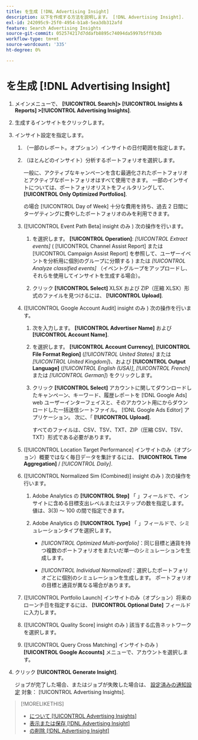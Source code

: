 ```yaml
---
title: を生成 [!DNL Advertising Insight]
description: 以下を作成する方法を説明します。 [!DNL Advertising Insight].
exl-id: 242095c9-25f0-4954-b1a8-5ea3db312afd
feature: Search Advertising Insights
source-git-commit: 052574217d7ddafb8895c74094da5997b5ff83db
workflow-type: tm+mt
source-wordcount: '335'
ht-degree: 0%

---
```


# を生成 [!DNL Advertising Insight]

1. メインメニューで、 **[!UICONTROL Search]> [!UICONTROL Insights & Reports] >[!UICONTROL Advertising Insights]**.

2. 生成するインサイトをクリックします。

3. インサイト設定を指定します。

   1. （一部のレポート。オプション）インサイトの日付範囲を指定します。

   2. （ほとんどのインサイト）分析するポートフォリオを選択します。

      一般に、アクティブなキャンペーンを含む最適化されたポートフォリオとアクティブなポートフォリオはすべて使用できます。 一部のインサイトについては、ポートフォリオリストをフィルタリングして、 **[!UICONTROL Only Optimized Portfolios]**.

      の場合 [!UICONTROL Day of Week] 十分な費用を持ち、過去 2 日間にターゲティングに費やしたポートフォリオのみを利用できます。

   3. ([!UICONTROL Event Path Beta] insight のみ ) 次の操作を行います。

      1. を選択します。 **[!UICONTROL Operation]**: *[!UICONTROL Extract events]* ( [!UICONTROL Channel Assist Report] または [!UICONTROL Campaign Assist Report] を参照して、ユーザーイベントを分析用に個別のグループに分類する ) または *[!UICONTROL Analyze classified events]* （イベントグループをアップロードし、それらを使用してインサイトを生成する場合）。

      1. クリック **[!UICONTROL Select]** XLSX および ZIP（圧縮 XLSX）形式のファイルを見つけるには、 **[!UICONTROL Upload]**.

   4. ([!UICONTROL Google Account Audit] insight のみ ) 次の操作を行います。

      1. 次を入力します。 **[!UICONTROL Advertiser Name]** および **[!UICONTROL Account Name]**.

      1. を選択します。 **[!UICONTROL Account Currency]**, **[!UICONTROL File Format Region]** (*[!UICONTROL United States]* または *[!UICONTROL United Kingdom]*)、および **[!UICONTROL Output Language]** (*[!UICONTROL English (USA)]*, *[!UICONTROL French]*&#x200B;または *[!UICONTROL German]*) をクリックします。

      1. クリック **[!UICONTROL Select]** アカウントに関してダウンロードしたキャンペーン、キーワード、履歴レポートを [!DNL Google Ads] web ユーザーインターフェイスと、そのアカウント用にからダウンロードした一括送信シートファイル。 [!DNL Google Ads Editor] アプリケーション。 次に、「 **[!UICONTROL Upload]**.

         すべてのファイルは、CSV、TSV、TXT、ZIP（圧縮 CSV、TSV、TXT）形式である必要があります。

   5. ([!UICONTROL Location Target Performance] インサイトのみ（オプション）概要ではなく毎日データを集計するには、 **[!UICONTROL Time Aggregation]** / *[!UICONTROL Daily]*.

   6. ([!UICONTROL Normalized Sim (Combined)] insight のみ ) 次の操作を行います。

      1. Adobe Analytics の **[!UICONTROL Step]** 「 」フィールドで、インサイトに含める目標支出レベルまたはステップの数を指定します。 値は、3(3) ～ 100 の間で指定できます。

      1. Adobe Analytics の **[!UICONTROL Type]** 「 」フィールドで、シミュレーションタイプを選択します。

         * *[!UICONTROL Optimized Multi-portfolio]*：同じ目標と通貨を持つ複数のポートフォリオをまたいだ単一のシミュレーションを生成します。

         * *[!UICONTROL Individual Normalized]*：選択したポートフォリオごとに個別のシミュレーションを生成します。 ポートフォリオの目標と通貨が異なる場合があります。

   7. ([!UICONTROL Portfolio Launch] インサイトのみ（オプション）将来のローンチ日を指定するには、 **[!UICONTROL Optional Date]** フィールドに入力します。

   8. ([!UICONTROL Quality Score] insight のみ ) 該当する広告ネットワークを選択します。

   9. ([!UICONTROL Query Cross Matching] インサイトのみ ) **[!UICONTROL Google Accounts]** メニューで、アカウントを選択します。

4. クリック **[!UICONTROL Generate Insight]**.

   ジョブが完了した場合、またはジョブが失敗した場合は、 [設定済みの通知設定](/help/search-social-commerce/notifications/notification-edit.md) 対象： [!UICONTROL Advertising Insights].

>[!MORELIKETHIS]
>
>* [について [!UICONTROL Advertising Insights]](insight-about.md)
>* [表示または保存 [!DNL Advertising Insight]](insight-view-save.md)
>* [の削除 [!DNL Advertising Insight]](insight-delete.md)
